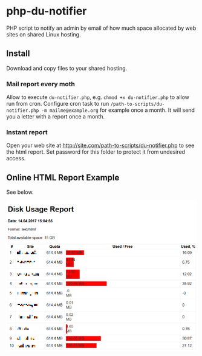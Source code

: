 # php-du-notifier
PHP script to notify an admin by email of how much space allocated by web sites on shared Linux hosting.

## Install

Download and copy files to your shared hosting. 

### Mail report every moth
Allow to execute `du-notifier.php`, e.g. `chmod +x du-notifier.php` to allow run from cron.
Configure cron task to run `/path-to-scripts/du-notifier.php -m mailme@example.org` for example once a month.
It will send you a letter with a report once a month.

### Instant report
Open your web site at http://site.com/path-to-scripts/du-notifier.php to see the html report.
Set password for this folder to protect it from undesired access.

## Online HTML Report Example

See below.

![Alt text](du-notifier-html-report.png)

